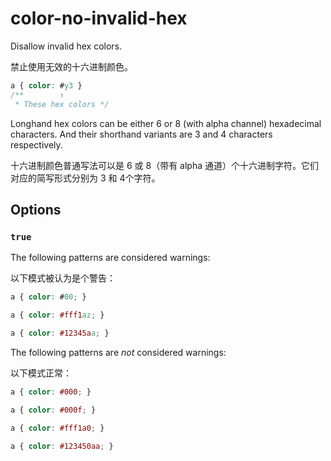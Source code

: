 # color-no-invalid-hex

Disallow invalid hex colors.

禁止使用无效的十六进制颜色。

```css
a { color: #y3 }
/**        ↑
 * These hex colors */
```

Longhand hex colors can be either 6 or 8 (with alpha channel) hexadecimal characters. And their shorthand variants are 3 and 4 characters respectively.

十六进制颜色普通写法可以是 6 或 8（带有 alpha 通道）个十六进制字符。它们对应的简写形式分别为 3 和 4个字符。

## Options

### `true`

The following patterns are considered warnings:

以下模式被认为是个警告：

```css
a { color: #00; }
```

```css
a { color: #fff1az; }
```

```css
a { color: #12345aa; }
```

The following patterns are *not* considered warnings:

以下模式正常：

```css
a { color: #000; }
```

```css
a { color: #000f; }
```

```css
a { color: #fff1a0; }
```

```css
a { color: #123450aa; }
```
